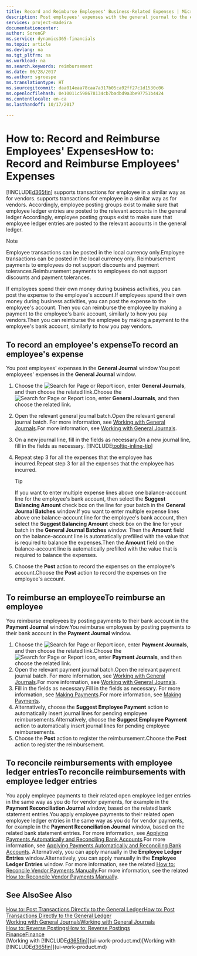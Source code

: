 ```yaml
---
title: Record and Reimburse Employees' Business-Related Expenses | Microsoft Docs
description: Post employees' expenses with the general journal to the employee's account and later post a payment to the employee's bank account to reimburse for the business-related expense.
services: project-madeira
documentationcenter: 
author: SorenGP
ms.service: dynamics365-financials
ms.topic: article
ms.devlang: na
ms.tgt_pltfrm: na
ms.workload: na
ms.search.keywords: reimbursement
ms.date: 06/28/2017
ms.author: sgroespe
ms.translationtype: HT
ms.sourcegitcommit: daa014eaa78caa7a317b05ca92ff27c1d1530c06
ms.openlocfilehash: 0e10011c598678134cb7badbd9a3be97751b4424
ms.contentlocale: en-ca
ms.lasthandoff: 10/17/2017

---
```

# <a name="how-to-record-and-reimburse-employees-expenses"></a><span data-ttu-id="92760-103">How to: Record and Reimburse Employees' Expenses</span><span class="sxs-lookup"><span data-stu-id="92760-103">How to: Record and Reimburse Employees' Expenses</span></span>
[!INCLUDE[d365fin](includes/d365fin_md.md)]<span data-ttu-id="92760-104"> supports transactions for employee in a similar way as for vendors.</span><span class="sxs-lookup"><span data-stu-id="92760-104"> supports transactions for employee in a similar way as for vendors.</span></span> <span data-ttu-id="92760-105">Accordingly, employee posting groups exist to make sure that employee ledger entries are posted to the relevant accounts in the general ledger.</span><span class="sxs-lookup"><span data-stu-id="92760-105">Accordingly, employee posting groups exist to make sure that employee ledger entries are posted to the relevant accounts in the general ledger.</span></span>

> [!NOTE]  
> <span data-ttu-id="92760-106">Employee transactions can be posted in the local currency only.</span><span class="sxs-lookup"><span data-stu-id="92760-106">Employee transactions can be posted in the local currency only.</span></span> <span data-ttu-id="92760-107">Reimbursement payments to employees do not support discounts and payment tolerances.</span><span class="sxs-lookup"><span data-stu-id="92760-107">Reimbursement payments to employees do not support discounts and payment tolerances.</span></span>

<span data-ttu-id="92760-108">If employees spend their own money during business activities, you can post the expense to the employee's account.</span><span class="sxs-lookup"><span data-stu-id="92760-108">If employees spend their own money during business activities, you can post the expense to the employee's account.</span></span> <span data-ttu-id="92760-109">Then you can reimburse the employee by making a payment to the employee's bank account, similarly to how you pay vendors.</span><span class="sxs-lookup"><span data-stu-id="92760-109">Then you can reimburse the employee by making a payment to the employee's bank account, similarly to how you pay vendors.</span></span>

## <a name="to-record-an-employees-expense"></a><span data-ttu-id="92760-110">To record an employee's expense</span><span class="sxs-lookup"><span data-stu-id="92760-110">To record an employee's expense</span></span>
<span data-ttu-id="92760-111">You post employees' expenses in the **General Journal** window.</span><span class="sxs-lookup"><span data-stu-id="92760-111">You post employees' expenses in the **General Journal** window.</span></span>
1. <span data-ttu-id="92760-112">Choose the ![Search for Page or Report](media/ui-search/search_small.png "Search for Page or Report icon") icon, enter **General Journals**, and then choose the related link.</span><span class="sxs-lookup"><span data-stu-id="92760-112">Choose the ![Search for Page or Report](media/ui-search/search_small.png "Search for Page or Report icon") icon, enter **General Journals**, and then choose the related link.</span></span>
2. <span data-ttu-id="92760-113">Open the relevant general journal batch.</span><span class="sxs-lookup"><span data-stu-id="92760-113">Open the relevant general journal batch.</span></span> <span data-ttu-id="92760-114">For more information, see [Working with General Journals](ui-work-general-journals.md).</span><span class="sxs-lookup"><span data-stu-id="92760-114">For more information, see [Working with General Journals](ui-work-general-journals.md).</span></span>
3. <span data-ttu-id="92760-115">On a new journal line, fill in the fields as necessary.</span><span class="sxs-lookup"><span data-stu-id="92760-115">On a new journal line, fill in the fields as necessary.</span></span> [!INCLUDE[tooltip-inline-tip](includes/tooltip-inline-tip_md.md)]    
4. <span data-ttu-id="92760-116">Repeat step 3 for all the expenses that the employee has incurred.</span><span class="sxs-lookup"><span data-stu-id="92760-116">Repeat step 3 for all the expenses that the employee has incurred.</span></span>

    > [!TIP]  
    > <span data-ttu-id="92760-117">If you want to enter multiple expense lines above one balance-account line for the employee's bank account, then select the **Suggest Balancing Amount** check box on the line for your batch in the **General Journal Batches** window.</span><span class="sxs-lookup"><span data-stu-id="92760-117">If you want to enter multiple expense lines above one balance-account line for the employee's bank account, then select the **Suggest Balancing Amount** check box on the line for your batch in the **General Journal Batches** window.</span></span> <span data-ttu-id="92760-118">Then the **Amount** field on the balance-account line is automatically prefilled with the value that is required to balance the expenses.</span><span class="sxs-lookup"><span data-stu-id="92760-118">Then the **Amount** field on the balance-account line is automatically prefilled with the value that is required to balance the expenses.</span></span>
5. <span data-ttu-id="92760-119">Choose the **Post** action to record the expenses on the employee's account.</span><span class="sxs-lookup"><span data-stu-id="92760-119">Choose the **Post** action to record the expenses on the employee's account.</span></span>

## <a name="to-reimburse-an-employee"></a><span data-ttu-id="92760-120">To reimburse an employee</span><span class="sxs-lookup"><span data-stu-id="92760-120">To reimburse an employee</span></span>
<span data-ttu-id="92760-121">You reimburse employees by posting payments to their bank account in the **Payment Journal** window.</span><span class="sxs-lookup"><span data-stu-id="92760-121">You reimburse employees by posting payments to their bank account in the **Payment Journal** window.</span></span>
1. <span data-ttu-id="92760-122">Choose the ![Search for Page or Report](media/ui-search/search_small.png "Search for Page or Report icon") icon, enter **Payment Journals**, and then choose the related link.</span><span class="sxs-lookup"><span data-stu-id="92760-122">Choose the ![Search for Page or Report](media/ui-search/search_small.png "Search for Page or Report icon") icon, enter **Payment Journals**, and then choose the related link.</span></span>
2. <span data-ttu-id="92760-123">Open the relevant payment journal batch.</span><span class="sxs-lookup"><span data-stu-id="92760-123">Open the relevant payment journal batch.</span></span> <span data-ttu-id="92760-124">For more information, see [Working with General Journals](ui-work-general-journals.md).</span><span class="sxs-lookup"><span data-stu-id="92760-124">For more information, see [Working with General Journals](ui-work-general-journals.md).</span></span>
3. <span data-ttu-id="92760-125">Fill in the fields as necessary.</span><span class="sxs-lookup"><span data-stu-id="92760-125">Fill in the fields as necessary.</span></span> <span data-ttu-id="92760-126">For more information, see [Making Payments](payables-make-payments.md).</span><span class="sxs-lookup"><span data-stu-id="92760-126">For more information, see [Making Payments](payables-make-payments.md).</span></span>
4. <span data-ttu-id="92760-127">Alternatively, choose the **Suggest Employee Payment** action to automatically insert journal lines for pending employee reimbursements.</span><span class="sxs-lookup"><span data-stu-id="92760-127">Alternatively, choose the **Suggest Employee Payment** action to automatically insert journal lines for pending employee reimbursements.</span></span>
5. <span data-ttu-id="92760-128">Choose the **Post** action to register the reimbursement.</span><span class="sxs-lookup"><span data-stu-id="92760-128">Choose the **Post** action to register the reimbursement.</span></span>  

## <a name="to-reconcile-reimbursements-with-employee-ledger-entries"></a><span data-ttu-id="92760-129">To reconcile reimbursements with employee ledger entries</span><span class="sxs-lookup"><span data-stu-id="92760-129">To reconcile reimbursements with employee ledger entries</span></span>
<span data-ttu-id="92760-130">You apply employee payments to their related open employee ledger entries in the same way as you do for vendor payments, for example in the **Payment Reconciliation Journal** window, based on the related bank statement entries.</span><span class="sxs-lookup"><span data-stu-id="92760-130">You apply employee payments to their related open employee ledger entries in the same way as you do for vendor payments, for example in the **Payment Reconciliation Journal** window, based on the related bank statement entries.</span></span> <span data-ttu-id="92760-131">For more information, see [Applying Payments Automatically and Reconciling Bank Accounts](receivables-apply-payments-auto-reconcile-bank-accounts.md).</span><span class="sxs-lookup"><span data-stu-id="92760-131">For more information, see [Applying Payments Automatically and Reconciling Bank Accounts](receivables-apply-payments-auto-reconcile-bank-accounts.md).</span></span> <span data-ttu-id="92760-132">Alternatively, you can apply manually in the **Employee Ledger Entries** window.</span><span class="sxs-lookup"><span data-stu-id="92760-132">Alternatively, you can apply manually in the **Employee Ledger Entries** window.</span></span> <span data-ttu-id="92760-133">For more information, see the related [How to: Reconcile Vendor Payments Manually](payables-how-apply-purchase-transactions-manually.md).</span><span class="sxs-lookup"><span data-stu-id="92760-133">For more information, see the related [How to: Reconcile Vendor Payments Manually](payables-how-apply-purchase-transactions-manually.md).</span></span>  

## <a name="see-also"></a><span data-ttu-id="92760-134">See Also</span><span class="sxs-lookup"><span data-stu-id="92760-134">See Also</span></span>
[<span data-ttu-id="92760-135">How to: Post Transactions Directly to the General Ledger</span><span class="sxs-lookup"><span data-stu-id="92760-135">How to: Post Transactions Directly to the General Ledger</span></span>](finance-how-post-transactions-directly.md)  
[<span data-ttu-id="92760-136">Working with General Journals</span><span class="sxs-lookup"><span data-stu-id="92760-136">Working with General Journals</span></span>](ui-work-general-journals.md)  
[<span data-ttu-id="92760-137">How to: Reverse Postings</span><span class="sxs-lookup"><span data-stu-id="92760-137">How to: Reverse Postings</span></span>](finance-how-reverse-journal-posting.md)  
[<span data-ttu-id="92760-138">Finance</span><span class="sxs-lookup"><span data-stu-id="92760-138">Finance</span></span>](finance.md)  
<span data-ttu-id="92760-139">[Working with [!INCLUDE[d365fin](includes/d365fin_md.md)]](ui-work-product.md)</span><span class="sxs-lookup"><span data-stu-id="92760-139">[Working with [!INCLUDE[d365fin](includes/d365fin_md.md)]](ui-work-product.md)</span></span>  

